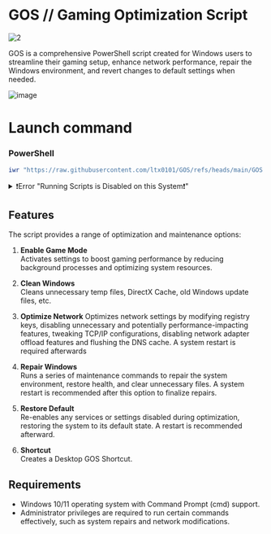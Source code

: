 # GOS // Gaming Optimization Script
![2](https://github.com/user-attachments/assets/7c9a08cb-5b20-46ae-81af-c404b2ea79c8)




GOS is a comprehensive PowerShell script created for Windows users to streamline their gaming setup, enhance network performance, repair the Windows environment, and revert changes to default settings when needed.

![image](https://github.com/user-attachments/assets/0b7e0c99-4597-4d41-95e8-a9140e3cdf90)












# Launch command

### PowerShell
```ps1
iwr "https://raw.githubusercontent.com/ltx0101/GOS/refs/heads/main/GOS.ps1" -OutFile "GOS.ps1"; .\GOS.ps1
```
<details>
<summary>❗Error "Running Scripts is Disabled on this System❗"</summary>

### Run this command in PowerShell:

```ps1
Set-ExecutionPolicy -ExecutionPolicy RemoteSigned
```
</details>




## Features

The script provides a range of optimization and maintenance options:

1. **Enable Game Mode**  
   Activates settings to boost gaming performance by reducing background processes and optimizing system resources.


2. **Clean Windows**  
   Cleans unnecessary temp files, DirectX Cache, old Windows update files, etc.


3. **Optimize Network** 
   Optimizes network settings by modifying registry keys, disabling unnecessary and potentially performance-impacting features, tweaking TCP/IP configurations, disabling network adapter offload features and flushing the DNS cache. A system restart is required afterwards


4. **Repair Windows**  
   Runs a series of maintenance commands to repair the system environment, restore health, and clear unnecessary files. A system restart is recommended after this option to finalize repairs.


5. **Restore Default**  
   Re-enables any services or settings disabled during optimization, restoring the system to its default state. A restart is recommended afterward.


6. **Shortcut**  
   Creates a Desktop GOS Shortcut.

 
## Requirements

- Windows 10/11 operating system with Command Prompt (cmd) support.
- Administrator privileges are required to run certain commands effectively, such as system repairs and network modifications.
